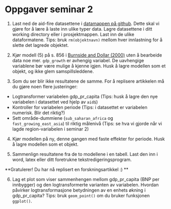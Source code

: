 Oppgaver seminar 2
================

1.  Last ned de aid-fire datasettene i [datamappen på
    github](https://github.com/liserodland/stv4020aR/tree/master/H20-seminarer/Innf%C3%B8ringsseminarer/data).
    Dette skal vi gjøre for å lære å laste inn ulike typer data. Lagre
    datasettene i ditt working directory eller i prosjektmappen. Last
    inn de ulike dataformatene. Tips: bruk `rm(objektnavn)` mellom hver
    innlastning for å slette det lagrede objektet.

2.  Kjør modell (5) på s. 856 i [Burnside and Dollar
    (2000)](https://www.jstor.org/stable/117311) uten å bearbeide data
    noe mer. `gdp_growth` er avhengig variabel. De uavhengige variablene
    bør være mulige å kjenne igjen. Husk å lagre modellen som et objekt,
    og ikke glem samspillsleddene.

3.  Som du ser blir ikke resultatene de samme. For å replisere
    artikkelen må du gjøre noen flere justeringer:

<!-- end list -->

  - Logtransformer variabelen gdp\_pr\_capita (Tips: husk å lagre den
    nye variabelen i datasettet ved hjelp av `aid$`)
  - Kontroller for variabelen periode (Tips: i datasettet er variabelen
    numerisk. Blir det riktig?)
  - Sett område-dummiene (`sub_saharan_africa` og
    `fast_growing_east_asia`) til riktig målenivå (Tips: se hva vi
    gjorde når vi lagde region-variabelen i seminar 2)

<!-- end list -->

4.  Kjør modellen på ny, denne gangen med faste effekter for periode.
    Husk å lagre modellen som et objekt.

5.  Sammenlign resultatene fra de to modellene i en tabell. Last den inn
    i word, latex eller ditt foretrukne tekstredigeringsprogram.

**Gratulerer\! Du har nå replisert en forskningsartikkel :) **

6.  Lag et plot som viser sammenhengen mellom gdp\_pr\_capita (BNP per
    innbygger) og den logtransformerte varianten av variabelen. Hvordan
    påvirker logtransformasjone betydningen av en enhets økning i
    gdp\_pr\_capita? Tips: bruk `geom_point()` om du bruker funksjonen
    `ggplot()`.
